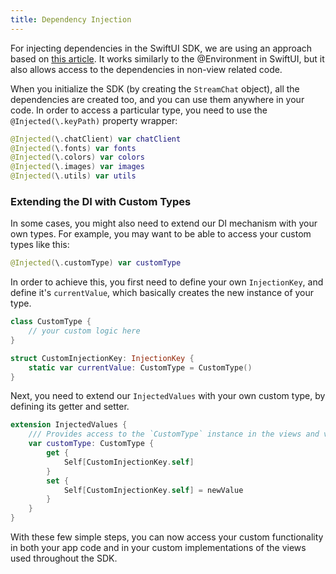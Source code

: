 ```yaml
---
title: Dependency Injection
---
```


For injecting dependencies in the SwiftUI SDK, we are using an approach based on [this article](https://www.avanderlee.com/swift/dependency-injection/). It works similarly to the @Environment in SwiftUI, but it also allows access to the dependencies in non-view related code.

When you initialize the SDK (by creating the `StreamChat` object), all the dependencies are created too, and you can use them anywhere in your code. In order to access a particular type, you need to use the `@Injected(\.keyPath)` property wrapper:

```swift
@Injected(\.chatClient) var chatClient
@Injected(\.fonts) var fonts
@Injected(\.colors) var colors
@Injected(\.images) var images
@Injected(\.utils) var utils
```

### Extending the DI with Custom Types

In some cases, you might also need to extend our DI mechanism with your own types. For example, you may want to be able to access your custom types like this:

```swift
@Injected(\.customType) var customType
```  

In order to achieve this, you first need to define your own `InjectionKey`, and define it's `currentValue`, which basically creates the new instance of your type.

```swift
class CustomType {
	// your custom logic here
}

struct CustomInjectionKey: InjectionKey {
    static var currentValue: CustomType = CustomType()
}
```

Next, you need to extend our `InjectedValues` with your own custom type, by defining its getter and setter.

```swift
extension InjectedValues {
    /// Provides access to the `CustomType` instance in the views and view models.
    var customType: CustomType {
        get {
            Self[CustomInjectionKey.self]
        }
        set {
            Self[CustomInjectionKey.self] = newValue
        }
    }
}
```

With these few simple steps, you can now access your custom functionality in both your app code and in your custom implementations of the views used throughout the SDK. 